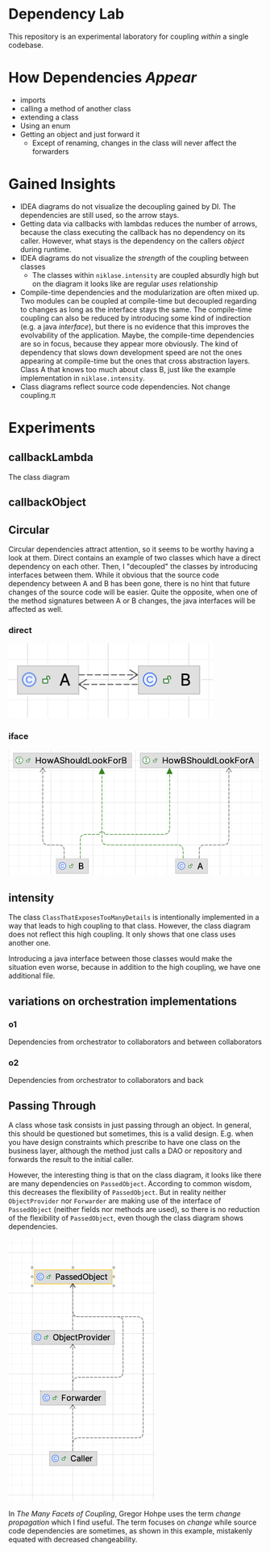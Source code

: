 # Dependency Lab

This repository is an experimental laboratory for coupling _within_ a single codebase.

# How Dependencies _Appear_

* imports
* calling a method of another class
* extending a class
* Using an enum
* Getting an object and just forward it
    * Except of renaming, changes in the class will never affect the forwarders

# Gained Insights

* IDEA diagrams do not visualize the decoupling gained by DI. The dependencies are still used, so the arrow stays.
* Getting data via callbacks with lambdas reduces the number of arrows, because the class executing the callback has no
  dependency on its caller. However, what stays is the dependency on the callers _object_ during runtime.
* IDEA diagrams do not visualize the _strength_ of the coupling between classes
    * The classes within `niklase.intensity` are coupled absurdly high but on the diagram it looks like are regular
      _uses_ relationship
* Compile-time dependencies and the modularization are often mixed up. Two modules can be coupled at compile-time but
  decoupled regarding to changes as long as the interface stays the same.
  The compile-time coupling can also be reduced by introducing some kind of indirection (e.g. a java _interface_), but
  there is no evidence that this improves the evolvability of the application.
  Maybe, the compile-time dependencies are so in focus, because they appear more obviously. The kind of dependency that
  slows down development speed are not the ones appearing at compile-time but the ones that cross abstraction layers. 
  Class A that knows too much about class B, just like the example implementation in `niklase.intensity`.
* Class diagrams reflect source code dependencies. Not change coupling.π

# Experiments

## callbackLambda
The class diagram

## callbackObject

## Circular
Circular dependencies attract attention, so it seems to be worthy having a look at them. Direct contains an example of
two classes which have a direct dependency on each other. Then, I "decoupled" the classes by introducing interfaces
between them. While it obvious that the source code dependency between A and B has been gone, there is no hint that
future changes of the source code will be easier. Quite the opposite, when one of the method signatures between A or B
changes, the java interfaces will be affected as well.

### direct
![title](images/circular-direct.png)

### iface
![title](images/circular-with-interfaces.png)
## intensity

The class `ClassThatExposesTooManyDetails` is intentionally implemented in a way that leads to high coupling to that
class.
However, the class diagram does not reflect this high coupling. It only shows that one class uses another one.

Introducing a java interface between those classes would make the situation even worse, because in addition to the
high coupling, we have one additional file.

## variations on orchestration implementations

### o1

Dependencies from orchestrator to collaborators and between collaborators

### o2

Dependencies from orchestrator to collaborators and back

## Passing Through
A class whose task consists in just passing through an object. In general, this should be questioned but sometimes, this
is a valid design. E.g. when you have design constraints which prescribe to have one class on the business layer, although
the method just calls a DAO or repository and forwards the result to the initial caller.

However, the interesting thing is that on the class diagram, it looks like there are many dependencies on `PassedObject`.
According to common wisdom, this decreases the flexibility of `PassedObject`. But in reality neither `ObjectProvider`
nor `Forwarder` are making use of the interface of `PassedObject` (neither fields nor methods are used), so there is no reduction
of the flexibility of `PassedObject`, even though the class diagram shows dependencies.

![title](images/passthrough.png)

In _The Many Facets of Coupling_, Gregor Hohpe uses the term _change propagation_ which I find useful. The term
focuses on _change_ while source code dependencies are sometimes, as shown in this example, mistakenly equated with decreased changeability.